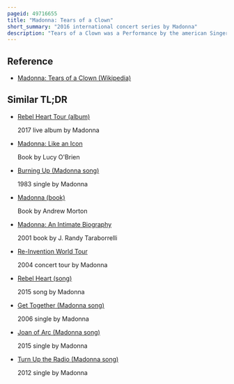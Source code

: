 ```yaml
---
pageid: 49716655
title: "Madonna: Tears of a Clown"
short_summary: "2016 international concert series by Madonna"
description: "Tears of a Clown was a Performance by the american Singer madonna which was first held in melbourne Australia at the Forum Theatre on 10 March 2016. The Singer had not included Australia during her previous five Concert Tours, until the Rebel Heart Tour, so she created the Show for her australian Fans since they had waited so long for her to perform there. Madonna explained that the Idea behind Tears of a Clown was to combine Music and Storytelling inspired by Clowns. Tickets for the first Show were made available to Members of Madonna's official Fan Club Icon and were non-transferable with the Person's Name printed on them."
---
```


## Reference

- [Madonna: Tears of a Clown (Wikipedia)](https://en.wikipedia.org/?curid=49716655)

## Similar TL;DR

- [Rebel Heart Tour (album)](/tldr/en/rebel-heart-tour-album)

  2017 live album by Madonna

- [Madonna: Like an Icon](/tldr/en/madonna-like-an-icon)

  Book by Lucy O'Brien

- [Burning Up (Madonna song)](/tldr/en/burning-up-madonna-song)

  1983 single by Madonna

- [Madonna (book)](/tldr/en/madonna-book)

  Book by Andrew Morton

- [Madonna: An Intimate Biography](/tldr/en/madonna-an-intimate-biography)

  2001 book by J. Randy Taraborrelli

- [Re-Invention World Tour](/tldr/en/re-invention-world-tour)

  2004 concert tour by Madonna

- [Rebel Heart (song)](/tldr/en/rebel-heart-song)

  2015 song by Madonna

- [Get Together (Madonna song)](/tldr/en/get-together-madonna-song)

  2006 single by Madonna

- [Joan of Arc (Madonna song)](/tldr/en/joan-of-arc-madonna-song)

  2015 single by Madonna

- [Turn Up the Radio (Madonna song)](/tldr/en/turn-up-the-radio-madonna-song)

  2012 single by Madonna
